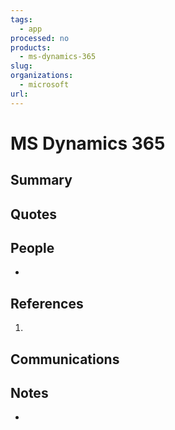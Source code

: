 ```yaml
---
tags:
  - app
processed: no
products:
  - ms-dynamics-365
slug: 
organizations:
  - microsoft
url: 
---
```


# MS Dynamics 365

## Summary

## Quotes

> 

## People

-  

## References

1. 

## Communications


## Notes

- 
